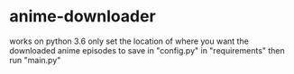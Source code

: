 # anime-downloader
works on python 3.6 only
set the location of where you want the downloaded anime episodes to save in "config.py" in "requirements" 
then run "main.py"
